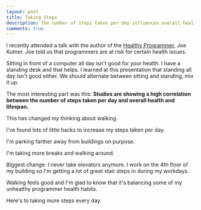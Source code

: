 ```yaml
---
layout: post
title: Taking Steps
description: The number of steps taken per day influences overall health and lifespan.
comments: true
---
```

I recently attended a talk with the author of the [Healthy Programmer](https://pragprog.com/book/jkthp/the-healthy-programmer), Joe Kutner.  Joe told us that programmers are at risk for certain health issues.

Sitting in front of a computer all day isn't good for your health.  I have a standing desk and that helps.  I learned at this presentation that standing all day isn't good either.  We should alternate between sitting and standing, mix it up.

The most interesting part was this:  **Studies are showing a high correlation between the number of steps taken per day and overall health and lifespan.**

This has changed my thinking about walking.

I've found lots of little hacks to increase my steps taken per day.

I'm parking farther away from buildings on purpose.

I'm taking more breaks and walking around.

Biggest change:  I never take elevators anymore.  I work on the 4th floor of my building so I'm getting a lot of great stair steps in during my workdays.

Walking feels good and I'm glad to know that it's balancing some of my unhealthy programmer health habits.

Here's to taking more steps every day.
